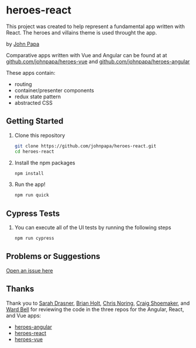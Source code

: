 # heroes-react

This project was created to help represent a fundamental app written with React. The heroes and villains theme is used throught the app.

by [John Papa](http://twitter.com/john_papa)

Comparative apps written with Vue and Angular can be found at at [github.com/johnpapa/heroes-vue](https://github.com/johnpapa/heroes-vue) and [github.com/johnpapa/heroes-angular](https://github.com/johnpapa/heroes-angular)

These apps contain:

- routing
- container/presenter components
- redux state pattern
- abstracted CSS

## Getting Started

1. Clone this repository

   ```bash
   git clone https://github.com/johnpapa/heroes-react.git
   cd heroes-react
   ```

1. Install the npm packages

   ```bash
   npm install
   ```

1. Run the app!

   ```bash
   npm run quick
   ```

## Cypress Tests

1. You can execute all of the UI tests by running the following steps

   ```bash
   npm run cypress
   ```

## Problems or Suggestions

[Open an issue here](https://github.com/johnpapa/heroes-react/issues)

## Thanks

Thank you to [Sarah Drasner](https://twitter.com/), [Brian Holt](https://twitter.com/), [Chris Noring](https://twitter.com/), [Craig Shoemaker](https://twitter.com/), and [Ward Bell](https://twitter.com/wardbell) for reviewing the code in the three repos for the Angular, React, and Vue apps:

- [heroes-angular](https://github.com/johnpapa/heroes-angular)
- [heroes-react](https://github.com/johnpapa/heroes-react)
- [heroes-vue](https://github.com/johnpapa/heroes-vue)
